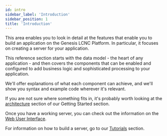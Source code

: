 ```yaml
---
id: intro
sidebar_label: 'Introduction'
sidebar_position: 1
title: 'Introduction'
---
```


This area enables you to look in detail at the features that enable you to build an application on the Genesis LCNC Platform. In particular, it focuses on creating a server for your application. 

This reference section starts with the data model - the heart of any application - and then covers the components that can be enabled and configured to add business logic and sophisticated processing to your application.

We'll offer explanations of what each component can achieve, and we'll show you syntax and example code wherever it's relevant.

If you are not sure where something fits in, it's probably worth looking at the [architecture](/getting-started/what-is-the-genesis-lcnc-platform/) section of our Getting Started section.

Once you have a working server, you can check out the information on the [Web User Interface](/creating-applications/defining-your-application/user-interface/front-end-basics/front-end-basics).

For information on how to build a server, go to our [Tutorials](/tutorials/building-an-application/intro/) section.